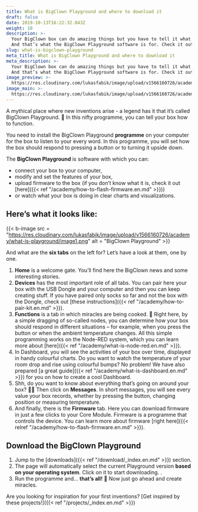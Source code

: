 ```yaml
---
title: What is BigClown Playground and where to download it
draft: false
date: 2019-10-13T16:22:32.843Z
weight: 10
description: >-
  Your BigClown box can do amazing things but you have to tell it what to do.
  And that’s what the BigClown Playground software is for. Check it out.
slug: what-is-bigclown-playground
meta_title: What is BigClown Playground and where to download it
meta_description: >-
  Your BigClown box can do amazing things but you have to tell it what to do.
  And that’s what the BigClown Playground software is for. Check it out.
image_preview: >-
  https://res.cloudinary.com/lukasfabik/image/upload/v1566160726/academy/what-is-playground/image1.png
image_main: >-
  https://res.cloudinary.com/lukasfabik/image/upload/v1566160726/academy/what-is-playground/image1.png
---
```


A mythical place where new inventions arise - a legend has it that it’s called BigClown Playground. 🏯 In this nifty programme, you can tell your box how to function.

You need to install the BigClown Playground **programme** on your computer for the box to listen to your every word. In this programme, you will set how the box should respond to pressing a button or to turning it upside down.

The **BigClown Playground** is software with which you can:

* connect your box to your computer,
* modify and set the features of your box,
* upload firmware to the box (if you don’t know what it is, check it out [here]({{< ref "/academy/how-to-flash-firmware.en.md" >}}))
* or watch what your box is doing in clear charts and visualizations.

## Here’s what it looks like:

{{< b-image src = "https://res.cloudinary.com/lukasfabik/image/upload/v1566160726/academy/what-is-playground/image1.png" alt = "BigClown Playground" >}}

And what are the **six tabs** on the left for? Let’s have a look at them, one by one.

1. **Home** is a welcome gate. You’ll find here the BigClown news and some interesting stories.
2. **Devices** has the most important role of all tabs. You can pair here your box with the USB Dongle and your computer and then you can keep creating stuff. If you have paired only socks so far and not the box with the Dongle, check out [these instructions]({{< ref "/academy/how-to-pair-kit.en.md" >}}).
3. **Functions** is a tab in which miracles are being cooked. 🍰 Right here, by a simple dragging of so-called nodes, you can determine how your box should respond in different situations – for example, when you press the button or when the ambient temperature changes. All this simple programming works on the Node-RED system, which you can learn more about [here]({{< ref "/academy/what-is-node-red.en.md" >}}).
4. In Dashboard, you will see the activities of your box over time, displayed in handy colourful charts. Do you want to watch the temperature of your room drop and rise using colourful bumps? No problem! We have also prepared [a great guide]({{< ref "/academy/what-is-dashboard.en.md" >}}) for you on how to create a cool Dashboard.
5. Shh, do you want to know about everything that’s going on around your box? 🕵️‍♂️ Then click on **Messages**. In short messages, you will see every value your box records, whether by pressing the button, changing position or measuring temperature.
6. And finally, there is the **Firmware** tab. Here you can download firmware in just a few clicks to your Core Module. Firmware is a programme that controls the device. You can learn more about firmware [right here]({{< relref "/academy/how-to-flash-firmware.en.md" >}}).

## Download the BigClown Playground

1. Jump to the [downloads]({{< ref "/download/_index.en.md" >}}) section.
2. The page will automatically select the current Playground version **based on your operating system**. Click on it to start downloading. .
3. Run the programme and… **that’s all!** 🎉 Now just go ahead and create miracles.

Are you looking for inspiration for your first inventions?
[Get inspired by these projects!]({{< ref "/projects/_index.en.md" >}})

